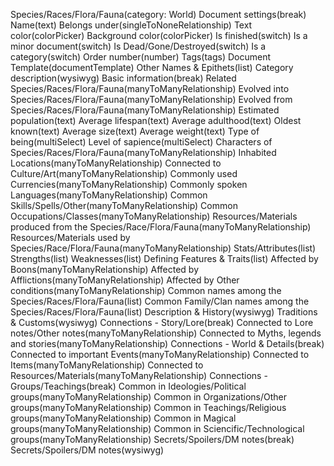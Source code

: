Species/Races/Flora/Fauna(category: World)
    Document settings(break)
    Name(text)
    Belongs under(singleToNoneRelationship)
    Text color(colorPicker)
    Background color(colorPicker)
    Is finished(switch)
    Is a minor document(switch)
    Is Dead/Gone/Destroyed(switch)
    Is a category(switch)
    Order number(number)
    Tags(tags)
    Document Template(documentTemplate)
    Other Names & Epithets(list)
    Category description(wysiwyg)
    Basic information(break)
    Related Species/Races/Flora/Fauna(manyToManyRelationship)
    Evolved into Species/Races/Flora/Fauna(manyToManyRelationship)
    Evolved from Species/Races/Flora/Fauna(manyToManyRelationship)
    Estimated population(text)
    Average lifespan(text)
    Average adulthood(text)
    Oldest known(text)
    Average size(text)
    Average weight(text)
    Type of being(multiSelect)
    Level of sapience(multiSelect)
    Characters of Species/Races/Flora/Fauna(manyToManyRelationship)
    Inhabited Locations(manyToManyRelationship)
    Connected to Culture/Art(manyToManyRelationship)
    Commonly used Currencies(manyToManyRelationship)
    Commonly spoken Languages(manyToManyRelationship)
    Common Skills/Spells/Other(manyToManyRelationship)
    Common Occupations/Classes(manyToManyRelationship)
    Resources/Materials produced from the Species/Race/Flora/Fauna(manyToManyRelationship)
    Resources/Materials used by Species/Race/Flora/Fauna(manyToManyRelationship)
    Stats/Attributes(list)
    Strengths(list)
    Weaknesses(list)
    Defining Features & Traits(list)
    Affected by Boons(manyToManyRelationship)
    Affected by Afflictions(manyToManyRelationship)
    Affected by Other conditions(manyToManyRelationship)
    Common names among the Species/Races/Flora/Fauna(list)
    Common Family/Clan names among the Species/Races/Flora/Fauna(list)
    Description & History(wysiwyg)
    Traditions & Customs(wysiwyg)
    Connections - Story/Lore(break)
    Connected to Lore notes/Other notes(manyToManyRelationship)
    Connected to Myths, legends and stories(manyToManyRelationship)
    Connections - World & Details(break)
    Connected to important Events(manyToManyRelationship)
    Connected to Items(manyToManyRelationship)
    Connected to Resources/Materials(manyToManyRelationship)
    Connections - Groups/Teachings(break)
    Common in Ideologies/Political groups(manyToManyRelationship)
    Common in Organizations/Other groups(manyToManyRelationship)
    Common in Teachings/Religious groups(manyToManyRelationship)
    Common in Magical groups(manyToManyRelationship)
    Common in Sciencific/Technological groups(manyToManyRelationship)
    Secrets/Spoilers/DM notes(break)
    Secrets/Spoilers/DM notes(wysiwyg)